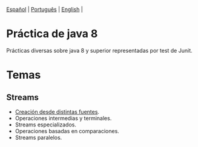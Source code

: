 
<p align="left">
  <a href="https://github.com/lucas-gio/pruebasJava8">Español</a> |
  <a href="https://github.com/lucas-gio/pruebasJava8/blob/main/README_PT.md">Português</a> |
  <a href="https://github.com/lucas-gio/pruebasJava8/blob/main/README_EN.md">English</a> |
</p>

# Práctica de java 8
Prácticas diversas sobre java 8 y superior representadas por test de Junit.

# Temas
## Streams
* [Creación desde distintas fuentes](../main/src/test/java/practica/StreamCreationTest.java).
* Operaciones intermedias y terminales.
* Streams especializados.
* Operaciones basadas en comparaciones.
* Streams paralelos.
